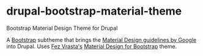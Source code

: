 # drupal-bootstrap-material-theme
Bootstrap Material Design Theme for Drupal

A [Bootstrap](https://www.drupal.org/project/bootstrap) subtheme that brings the [Material Design guidelines by Google](http://www.google.com/design/spec/material-design/introduction.html) into Drupal. Uses [Fez Vrasta's](https://github.com/FezVrasta) [Material Design for Bootstrap](https://fezvrasta.github.io/bootstrap-material-design) theme.
